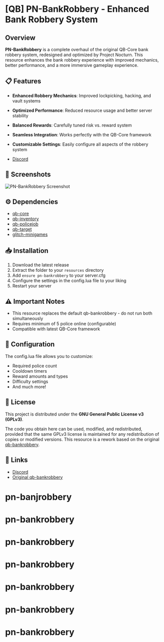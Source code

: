 # [QB] PN-BankRobbery - Enhanced Bank Robbery System

## Overview
**PN-BankRobbery** is a complete overhaul of the original QB-Core bank robbery system, redesigned and optimized by Project Nocturn. This resource enhances the bank robbery experience with improved mechanics, better performance, and a more immersive gameplay experience.

## 📋 Features
- **Enhanced Robbery Mechanics**: Improved lockpicking, hacking, and vault systems
- **Optimized Performance**: Reduced resource usage and better server stability
- **Balanced Rewards**: Carefully tuned risk vs. reward system
- **Seamless Integration**: Works perfectly with the QB-Core framework
- **Customizable Settings**: Easily configure all aspects of the robbery system

- [Discord](https://discord.gg/GdmWXCfNnf)

## 📸 Screenshots
![PN-BankRobbery Screenshot](https://i.imgur.com/m6iF36o.png)

## ⚙️ Dependencies
- [qb-core](https://github.com/qbcore-framework/qb-core)
- [qb-inventory](https://github.com/qbcore-framework/qb-inventory)
- [qb-policejob](https://github.com/qbcore-framework/qb-policejob)
- [qb-target](https://github.com/qbcore-framework/qb-target)
- [glitch-minigames](https://github.com/Gl1tchStudios/glitch-minigames)

## 📥 Installation
1. Download the latest release
2. Extract the folder to your `resources` directory
3. Add `ensure pn-bankrobbery` to your server.cfg
4. Configure the settings in the config.lua file to your liking
5. Restart your server

## ⚠️ Important Notes
- This resource replaces the default qb-bankrobbery - do not run both simultaneously
- Requires minimum of 5 police online (configurable)
- Compatible with latest QB-Core framework

## 🔧 Configuration
The config.lua file allows you to customize:
- Required police count
- Cooldown timers
- Reward amounts and types
- Difficulty settings
- And much more!

## 📜 License
This project is distributed under the **GNU General Public License v3 (GPLv3)**.

The code you obtain here can be used, modified, and redistributed, provided that the same GPLv3 license is maintained for any redistribution of copies or modified versions. This resource is a rework based on the original [qb-bankrobbery](https://github.com/qbcore-framework/qb-bankrobbery).

## 🔗 Links
- [Discord](https://discord.gg/GdmWXCfNnf)
- [Original qb-bankrobbery](https://github.com/qbcore-framework/qb-bankrobbery)

# pn-banjrobbery
# pn-bankrobbery
# pn-bankrobbery
# pn-bankrobbery
# pn-bankrobbery
# pn-bankrobbery
# pn-bankrobbery
